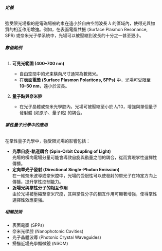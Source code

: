 ###### **定義**
強受限光場指的是電磁場被約束在遠小於自由空間波長 $\lambda$ 的區域內，使得光與物質的相互作用增強。例如，在表面電漿共振 (Surface Plasmon Resonance, SPR) 或奈米光子學系統中，光場可以被壓縮到波長的十分之一甚至更小。

###### **數值範例**
1. **可見光範圍 (400–700 nm)**
   - 自由空間中的光束橫向尺寸通常為數微米。
   - 在**表面電漿 (Surface Plasmon Polaritons, SPPs)** 中，光場可受限至 **10–50 nm**，遠小於波長。

2. **量子點與奈米腔**
   - 在光子晶體或奈米光學腔內，光場可被壓縮至小於 $\lambda/10$，增強與單個量子發射體 (如原子、量子點) 的耦合。

###### **掌性量子光學中的應用**
在掌性量子光學中，強受限光場的影響包括：
- **光學自旋-軌道耦合 (Spin-Orbit Coupling of Light)**  
  光場的橫向電場分量可能會導致自旋與動量之間的耦合，從而實現掌性選擇性傳播。
- **定向單光子發射 (Directional Single-Photon Emission)**  
  在一維奈米波導或奈米腔中，光場的受限性可以使發射的單光子在特定方向上傳播，提升掌性控制能力。
- **近場光與掌性分子的相互作用**  
  由於光場被壓縮至奈米尺度，其與掌性分子的相互作用可顯著增強，使得掌性選擇性效應更強。

##### **相關技術**
- 表面電漿 (SPPs)
- 奈米光學腔 (Nanophotonic Cavities)
- 光子晶體波導 (Photonic Crystal Waveguides)
- 掃描近場光學顯微鏡 (NSOM)